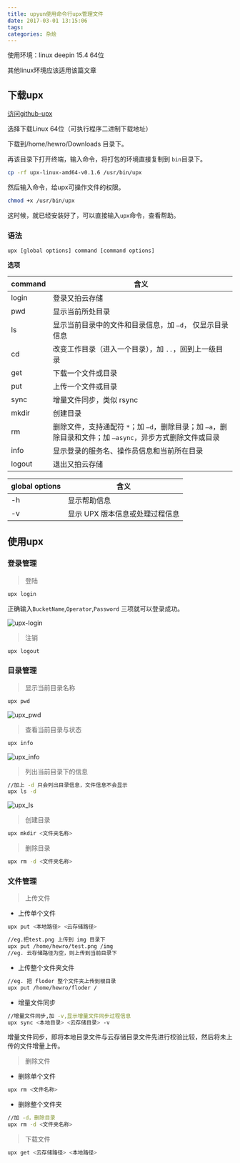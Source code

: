 ```yaml
---
title: upyun使用命令行upx管理文件
date: 2017-03-01 13:15:06
tags:
categories: 杂烩
---
```


使用环境：linux deepin 15.4 64位

其他linux环境应该适用该篇文章

## 下载upx

[访问github-upx](https://github.com/polym/upx)

选择下载Linux 64位（可执行程序二进制下载地址）

下载到/home/hewro/Downloads 目录下。

再该目录下打开终端，输入命令，将打包的环境直接复制到 `bin`目录下。

```bash
cp -rf upx-linux-amd64-v0.1.6 /usr/bin/upx
```

然后输入命令，给upx可操作文件的权限。

```bash
chmod +x /usr/bin/upx
```

这时候，就已经安装好了，可以直接输入`upx`命令，查看帮助。

<!--more-->

### 语法

```
upx [global options] command [command options]
```

**选项**

| command | 含义                                       |
| ------- | ---------------------------------------- |
| login   | 登录又拍云存储                                  |
| pwd     | 显示当前所处目录                                 |
| ls      | 显示当前目录中的文件和目录信息，加 `–d`， 仅显示目录信息          |
| cd      | 改变工作目录（进入一个目录），加 `..`，回到上一级目录            |
| get     | 下载一个文件或目录                                |
| put     | 上传一个文件或目录                                |
| sync    | 增量文件同步，类似 rsync                          |
| mkdir   | 创建目录                                     |
| rm      | 删除文件，支持通配符 `*`；加 `–d`，删除目录；加 `–a`，删除目录和文件；加 `–async`，异步方式删除文件或目录 |
| info    | 显示登录的服务名、操作员信息和当前所在目录                    |
| logout  | 退出又拍云存储                                  |

| global options | 含义                 |
| -------------- | ------------------ |
| -h             | 显示帮助信息             |
| -v             | 显示 UPX 版本信息或处理过程信息 |



## 使用upx

### 登录管理

> 登陆

```bash
upx login
```

正确输入`BucketName`,`Operator`,`Password` 三项就可以登录成功。

![upx-login](https://cdn.ihewro.com/img/upx-login.png)

> 注销

```bash
upx logout
```

### 目录管理

> 显示当前目录名称

```bash
upx pwd
```

![upx_pwd](https://cdn.ihewro.com/img/upx-pwd.png)


> 查看当前目录与状态

```bash
upx info
```

![upx_info](https://cdn.ihewro.com/img/upx-info.png)

> 列出当前目录下的信息

```bash
//加上 -d 只会列出目录信息，文件信息不会显示
upx ls -d
```

![upx_ls](https://cdn.ihewro.com/img/upx-ls.png)

> 创建目录

```bash
upx mkdir <文件夹名称>
```

> 删除目录

```bash
upx rm -d <文件夹名称>
```



### 文件管理

> 上传文件

* 上传单个文件

```bash
upx put <本地路径> <云存储路径>

//eg.把test.png 上传到 img 目录下
upx put /home/hewro/test.png /img
//eg. 云存储路径为空，则上传到当前目录下
```

* 上传整个文件夹文件

```bash
//eg. 把 floder 整个文件夹上传到根目录
upx put /home/hewro/floder /
```

* 增量文件同步

```bash
//增量文件同步,加 -v,显示增量文件同步过程信息
upx sync <本地目录> <云存储目录> -v
```

增量文件同步，即将本地目录文件与云存储目录文件先进行校验比较，然后将未上传的文件增量上传。

> 删除文件

* 删除单个文件

```bash
upx rm <文件名称>
```

* 删除整个文件夹

```bash
//加 -d，删除目录
upx rm -d <文件夹名称>
```

> 下载文件

```bash
upx get <云存储路径> <本地路径>
```

